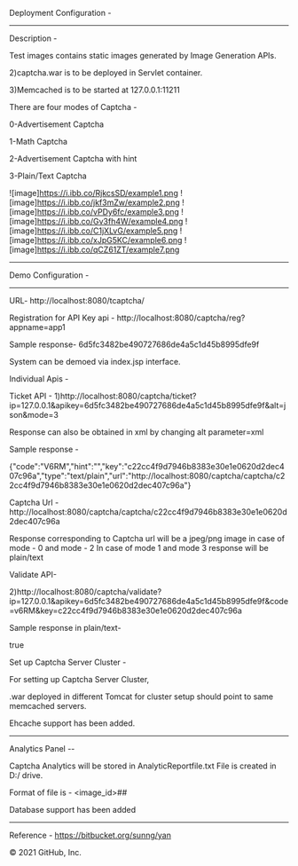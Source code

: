 Deployment Configuration -

----------------------------------------------------------------------------


Description -

Test images contains static images generated by Image Generation APIs. 


2)captcha.war is to be deployed in Servlet container.


3)Memcached is to be started at 127.0.0.1:11211


There are four modes of Captcha -

0-Advertisement Captcha

1-Math Captcha

2-Advertisement Captcha with hint

3-Plain/Text Captcha 

![image]https://i.ibb.co/RjkcsSD/example1.png
![image]https://i.ibb.co/jkf3mZw/example2.png
![image]https://i.ibb.co/vPDy6fc/example3.png
![image]https://i.ibb.co/Gv3fh4W/example4.png
![image]https://i.ibb.co/C1jXLvG/example5.png
![image]https://i.ibb.co/xJpG5KC/example6.png
![image]https://i.ibb.co/qCZ61ZT/example7.png

--------------------------------------------------------------------------------------

Demo Configuration -


-------------------------------------------------------------------------------------------

URL-
http://localhost:8080/tcaptcha/



Registration for API Key api -
http://localhost:8080/captcha/reg?appname=app1


Sample response-
<string>6d5fc3482be490727686de4a5c1d45b8995dfe9f</string>



System can be demoed via index.jsp interface.



Individual Apis -


Ticket API - 
1)http://localhost:8080/captcha/ticket?ip=127.0.0.1&apikey=6d5fc3482be490727686de4a5c1d45b8995dfe9f&alt=json&mode=3

Response can also be obtained in xml by changing alt parameter=xml

Sample response -

{"code":"V6RM","hint":"","key":"c22cc4f9d7946b8383e30e1e0620d2dec407c96a","type":"text/plain","url":"http://localhost:8080/captcha/captcha/c22cc4f9d7946b8383e30e1e0620d2dec407c96a"}



Captcha Url -
http://localhost:8080/captcha/captcha/c22cc4f9d7946b8383e30e1e0620d2dec407c96a

Response corresponding to Captcha url will be a jpeg/png image in case of mode - 0 and mode - 2
In case of mode 1 and mode 3 response will be plain/text 



Validate API-

2)http://localhost:8080/captcha/validate?ip=127.0.0.1&apikey=6d5fc3482be490727686de4a5c1d45b8995dfe9f&code=v6RM&key=c22cc4f9d7946b8383e30e1e0620d2dec407c96a


Sample response in plain/text- 

true



Set up Captcha Server Cluster -


For setting up Captcha Server Cluster, 


.war deployed in different Tomcat for cluster setup should point to same memcached servers.



Ehcache support has been added.

-----------------------------------------------------------------------------------------------


Analytics Panel --


Captcha Analytics will be stored in AnalyticReportfile.txt
File is created in D:/ drive.


Format of file is -
<image_id>#<Captcha Validation Response>#<timestamp>

Database support has been added

----------------------------------------------------------------------------------------------

Reference -
https://bitbucket.org/sunng/yan
  
© 2021 GitHub, Inc.
